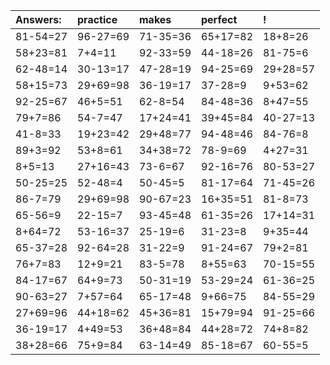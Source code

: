 | Answers: | practice | makes | perfect | ! |
| :--- | :--- | :--- | :--- | :--- |
| 81-54=27 | 96-27=69 | 71-35=36 | 65+17=82 | 18+8=26 | 
| 58+23=81 | 7+4=11 | 92-33=59 | 44-18=26 | 81-75=6 | 
| 62-48=14 | 30-13=17 | 47-28=19 | 94-25=69 | 29+28=57 | 
| 58+15=73 | 29+69=98 | 36-19=17 | 37-28=9 | 9+53=62 | 
| 92-25=67 | 46+5=51 | 62-8=54 | 84-48=36 | 8+47=55 | 
| 79+7=86 | 54-7=47 | 17+24=41 | 39+45=84 | 40-27=13 | 
| 41-8=33 | 19+23=42 | 29+48=77 | 94-48=46 | 84-76=8 | 
| 89+3=92 | 53+8=61 | 34+38=72 | 78-9=69 | 4+27=31 | 
| 8+5=13 | 27+16=43 | 73-6=67 | 92-16=76 | 80-53=27 | 
| 50-25=25 | 52-48=4 | 50-45=5 | 81-17=64 | 71-45=26 | 
| 86-7=79 | 29+69=98 | 90-67=23 | 16+35=51 | 81-8=73 | 
| 65-56=9 | 22-15=7 | 93-45=48 | 61-35=26 | 17+14=31 | 
| 8+64=72 | 53-16=37 | 25-19=6 | 31-23=8 | 9+35=44 | 
| 65-37=28 | 92-64=28 | 31-22=9 | 91-24=67 | 79+2=81 | 
| 76+7=83 | 12+9=21 | 83-5=78 | 8+55=63 | 70-15=55 | 
| 84-17=67 | 64+9=73 | 50-31=19 | 53-29=24 | 61-36=25 | 
| 90-63=27 | 7+57=64 | 65-17=48 | 9+66=75 | 84-55=29 | 
| 27+69=96 | 44+18=62 | 45+36=81 | 15+79=94 | 91-25=66 | 
| 36-19=17 | 4+49=53 | 36+48=84 | 44+28=72 | 74+8=82 | 
| 38+28=66 | 75+9=84 | 63-14=49 | 85-18=67 | 60-55=5 | 

